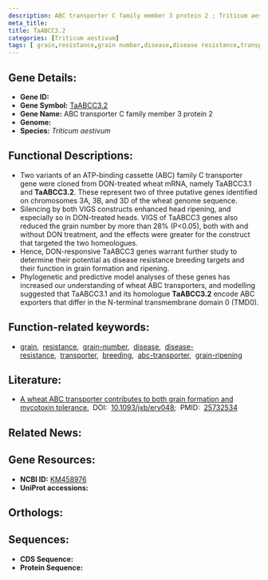 ```yaml
---
description: ABC transporter C family member 3 protein 2 ; Triticum aestivum
meta_title:
title: TaABCC3.2
categories: [Triticum aestivum]
tags: [ grain,resistance,grain number,disease,disease resistance,transporter,breeding,abc transporter,grain ripening ]
---
```


## Gene Details:
- **Gene ID:** []()
- **Gene Symbol:** <u>TaABCC3.2</u>
- **Gene Name:** ABC transporter C family member 3 protein 2
- **Genome:** []()
- **Species:** *Triticum aestivum*

## Functional Descriptions:
   - Two variants of an ATP-binding cassette (ABC) family C transporter gene were cloned from DON-treated wheat mRNA, namely TaABCC3.1 and **TaABCC3.2**. These represent two of three putative genes identified on chromosomes 3A, 3B, and 3D of the wheat genome sequence.
   - Silencing by both VIGS constructs enhanced head ripening, and especially so in DON-treated heads. VIGS of TaABCC3 genes also reduced the grain number by more than 28% (P<0.05), both with and without DON treatment, and the effects were greater for the construct that targeted the two homeologues.
   - Hence, DON-responsive TaABCC3 genes warrant further study to determine their potential as disease resistance breeding targets and their function in grain formation and ripening.
   - Phylogenetic and predictive model analyses of these genes has increased our understanding of wheat ABC transporters, and modelling suggested that TaABCC3.1 and its homologue **TaABCC3.2** encode ABC exporters that differ in the N-terminal transmembrane domain 0 (TMD0).

## Function-related keywords:
   - [grain](/tags/grain/),&nbsp;&nbsp;[resistance](/tags/resistance/),&nbsp;&nbsp;[grain-number](/tags/grain-number/),&nbsp;&nbsp;[disease](/tags/disease/),&nbsp;&nbsp;[disease-resistance](/tags/disease-resistance/),&nbsp;&nbsp;[transporter](/tags/transporter/),&nbsp;&nbsp;[breeding](/tags/breeding/),&nbsp;&nbsp;[abc-transporter](/tags/abc-transporter/),&nbsp;&nbsp;[grain-ripening](/tags/grain-ripening/)

## Literature:
   - [A wheat ABC transporter contributes to both grain formation and mycotoxin tolerance.](https://doi.org/10.1093/jxb/erv048)&nbsp;&nbsp;DOI:&nbsp;&nbsp;[10.1093/jxb/erv048](https://doi.org/10.1093/jxb/erv048);&nbsp;&nbsp;PMID:&nbsp;&nbsp;[25732534](https://pubmed.ncbi.nlm.nih.gov/25732534/)

## Related News:

## Gene Resources:
- **NCBI ID:**  [KM458976](https://www.ncbi.nlm.nih.gov/gene/?term=KM458976)
- **UniProt accessions:**  [](https://www.uniprot.org/uniprotkb//entry)

## Orthologs:

## Sequences:
- **CDS Sequence:**
- **Protein Sequence:**
